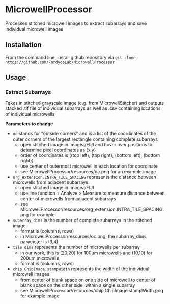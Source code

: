 # MicrowellProcessor
Processes stitched microwell images to extract subarrays and save individual microwell images 

## Installation

From the command line, install github repository via `git clone https://github.com/FordyceLab/MicrowellProcessor`

## Usage

### Extract Subarrays

Takes in stitched grayscale image (e.g. from MicrowellStitcher) and outputs stacked .tif file of individual subarrays as well as .csv containing locations of individual microwells

**Parameters to change**
- `oc` stands for "outside corners" and is a list of the coordinates of the outer corners of the largest rectangle containing complete subarrays
  - open stitched image in ImageJ/FIJI and hover over positions to determine pixel coordinates as (x,y)
  - order of coordinates is ((top left), (top right), (bottom left), (bottom right))
  - use center of outermost microwell in each location for coordinate
  - see MicrowellProcessor/resources/oc.png for an example image
- `org_extension.INTRA_TILE_SPACING` represents the distance between microwells from adjacent subarrays
  - open stitched image in ImageJ/FIJI
  - use line function + Analyze > Measure to measure distance between center of microwells from adjacent subarrays
  - see MicrowellProcessor/resources/org_extension.INTRA_TILE_SPACING.png for example
- `subarray_dims` is the number of complete subarrays in the stitched image
  - format is (columns, rows)
  - in MicrowellProcessor/resources/oc.png, the subarray_dims parameter is (3,4)
- `tile_dims` represents the number of microwells per subarray
  - in our work, this is (20,20) for 100um microwells and (10,10) for 200um microwells
  - format is (columns, rows)
- `chip.ChipImage.stampWidth` represents the width of the individual microwell images
  - from center of blank space on one side of microwell to center of blank space on the other side, within a single subarray
  - see MicrowellProcessor/resources/chip.ChipImage.stampWidth.png for example image
